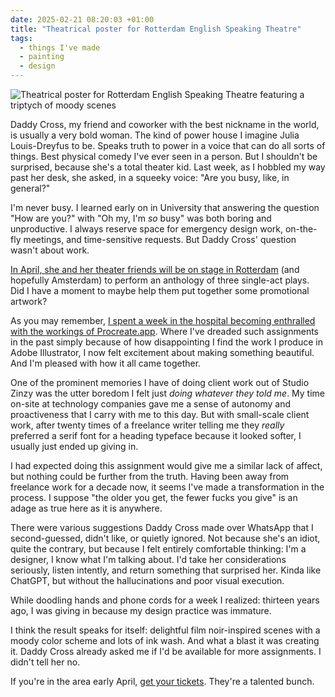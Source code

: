 ```yaml
---
date: 2025-02-21 08:20:03 +01:00
title: "Theatrical poster for Rotterdam English Speaking Theatre"
tags:
  - things I've made
  - painting
  - design
---
```


![Theatrical poster for Rotterdam English Speaking Theatre featuring a triptych of moody scenes](/img/photos/2025-02-21_rest-2025.png)

Daddy Cross, my friend and coworker with the best nickname in the world, is usually a very bold woman. The kind of power house I imagine Julia Louis-Dreyfus to be. Speaks truth to power in a voice that can do all sorts of things. Best physical comedy I've ever seen in a person. But I shouldn't be surprised, because she's a total theater kid. Last week, as I hobbled my way past her desk, she asked, in a squeeky voice: "Are you busy, like, in general?"

I'm never busy. I learned early on in University that answering the question "How are you?" with "Oh my, I'm _so_ busy" was both boring and unproductive. I always reserve space for emergency design work, on-the-fly meetings, and time-sensitive requests. But Daddy Cross' question wasn't about work.

[In April, she and her theater friends will be on stage in Rotterdam](https://www.rotterdamenglishspeakingtheatre.nl/tickets.html) (and hopefully Amsterdam) to perform an anthology of three single-act plays. Did I have a moment to maybe help them put together some promotional artwork?

As you may remember, [I spent a week in the hospital becoming enthralled with the workings of Procreate.app](/2025/01/03/painting-fjords/). Where I've dreaded such assignments in the past simply because of how disappointing I find the work I produce in Adobe Illustrator, I now felt excitement about making something beautiful. And I'm pleased with how it all came together.

One of the prominent memories I have of doing client work out of Studio Zinzy was the utter boredom I felt just _doing whatever they told me_. My time on-site at technology companies gave me a sense of autonomy and proactiveness that I carry with me to this day. But with small-scale client work, after twenty times of a freelance writer telling me they _really_ preferred a serif font for a heading typeface because it looked softer, I usually just ended up giving in.

I had expected doing this assignment would give me a similar lack of affect, but nothing could be further from the truth. Having been away from freelance work for a decade now, it seems I've made a transformation in the process. I suppose "the older you get, the fewer fucks you give" is an adage as true here as it is anywhere.

There were various suggestions Daddy Cross made over WhatsApp that I second-guessed, didn't like, or quietly ignored. Not because she's an idiot, quite the contrary, but because I felt entirely comfortable thinking: I'm a designer, I know what I'm talking about. I'd take her considerations seriously, listen intently, and return something that surprised her. Kinda like ChatGPT, but without the hallucinations and poor visual execution.

While doodling hands and phone cords for a week I realized: thirteen years ago, I was giving in because my design practice was immature.

I think the result speaks for itself: delightful film noir-inspired scenes with a moody color scheme and lots of ink wash. And what a blast it was creating it. Daddy Cross already asked me if I'd be available for more assignments. I didn't tell her no.

If you're in the area early April, [get your tickets](https://www.rotterdamenglishspeakingtheatre.nl/tickets.html). They're a talented bunch.
